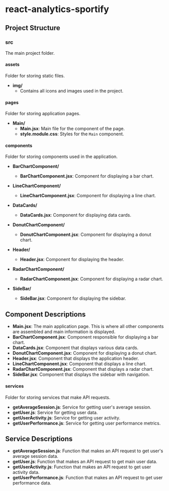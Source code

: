 # react-analytics-sportify
## Project Structure

### src
The main project folder.

#### assets
Folder for storing static files.

- **img/**
    - Contains all icons and images used in the project.


#### pages
Folder for storing application pages.

- **Main/**
    - **Main.jsx**: Main file for the component of the page.
    - **style.module.css**: Styles for the `Main` component.

#### components
Folder for storing components used in the application.

- **BarChartComponent/**
    - **BarChartComponent.jsx**: Component for displaying a bar chart.


- **LineChartComponent/**
    - **LineChartComponent.jsx**: Component for displaying a line chart.

- **DataCards/**
    - **DataCards.jsx**: Component for displaying data cards.

- **DonutChartComponent/**
    - **DonutChartComponent.jsx**: Component for displaying a donut chart.

- **Header/**
    - **Header.jsx**: Component for displaying the header.
- **RadarChartComponent/**
    - **RadarChartComponent.jsx**: Component for displaying a radar chart.

- **SideBar/**
    - **SideBar.jsx**: Component for displaying the sidebar.




## Component Descriptions

- **Main.jsx**: The main application page. This is where all other components are assembled and main information is displayed.
- **BarChartComponent.jsx**: Component responsible for displaying a bar chart.
- **DataCards.jsx**: Component that displays various data cards.
- **DonutChartComponent.jsx**: Component for displaying a donut chart.
- **Header.jsx**: Component that displays the application header.
- **LineChartComponent.jsx**: Component that displays a line chart.
- **RadarChartComponent.jsx**: Component that displays a radar chart.
- **SideBar.jsx**: Component that displays the sidebar with navigation.
#### services
Folder for storing services that make API requests.

- **getAverageSession.js**: Service for getting user's average session.
- **getUser.js**: Service for getting user data.
- **getUserActivity.js**: Service for getting user activity.
- **getUserPerformance.js**: Service for getting user performance metrics.


## Service Descriptions

- **getAverageSession.js**: Function that makes an API request to get user's average session data.
- **getUser.js**: Function that makes an API request to get main user data.
- **getUserActivity.js**: Function that makes an API request to get user activity data.
- **getUserPerformance.js**: Function that makes an API request to get user performance data.


